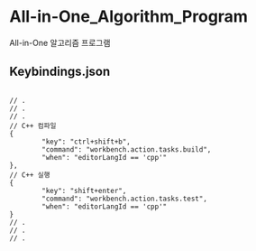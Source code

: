 # All-in-One_Algorithm_Program
All-in-One 알고리즘 프로그램

## Keybindings.json
<pre>
<code>
// .
// .
// .
// C++ 컴파일
{
        "key": "ctrl+shift+b",
        "command": "workbench.action.tasks.build",
        "when": "editorLangId == 'cpp'"
},
// C++ 실행
{
        "key": "shift+enter",
        "command": "workbench.action.tasks.test",
        "when": "editorLangId == 'cpp'"
}
// .
// .
// .
</code>
</pre>
